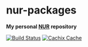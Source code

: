 # nur-packages

**My personal [NUR](https://github.com/nix-community/NUR) repository**

[![Build Status](https://travis-ci.com/emiller88/nur-packages.svg?branch=master)](https://travis-ci.com/emiller88/nur-packages)
[![Cachix Cache](https://img.shields.io/badge/cachix-emiller88-blue.svg)](https://emiller88.cachix.org)


